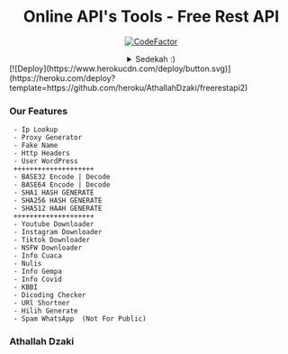 <div align="center">
 
# Online API's Tools - Free Rest API
[![CodeFactor](https://www.codefactor.io/repository/github/athallahdzaki/freerestapi2/badge)](https://www.codefactor.io/repository/github/athallahdzaki/freerestapi2)
<details>
 <summary>Sedekah :)</summary>

 [![Saweria](https://chrientmip.xyz/content/images/2020/04/saweriadotco.jpg)](https://saweria.co/freerestapi)
 [![Trakteer](https://cdn.trakteer.id/images/mix/navbar-logo.png)](https://trakteer.id/freerestapi)
 
</details>
</div>
[![Deploy](https://www.herokucdn.com/deploy/button.svg)](https://heroku.com/deploy?template=https://github.com/heroku/AthallahDzaki/freerestapi2)

### Our Features
```
 - Ip Lookup
 - Proxy Generator
 - Fake Name
 - Http Headers
 - User WordPress
 ++++++++++++++++++++
 - BASE32 Encode | Decode
 - BASE64 Encode | Decode
 - SHA1 HASH GENERATE
 - SHA256 HASH GENERATE
 - SHA512 HAAH GENERATE
 ++++++++++++++++++++
 - Youtube Downloader
 - Instagram Downloader
 - Tiktok Downloader
 - NSFW Downloader
 - Info Cuaca
 - Nulis
 - Info Gempa
 - Info Covid
 - KBBI
 - Dicoding Checker
 - URl Shortner
 - Hilih Generate
 - Spam WhatsApp  (Not For Public)
```
### Athallah Dzaki

